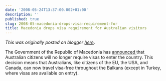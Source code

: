 ```yaml
---
date: '2008-05-24T13:37:00.002+01:00'
description: ''
published: true
slug: 2008-05-macedonia-drops-visa-requirement-for
title: Macedonia drops visa requirement for Australian visitors
---
```


*This was originally posted on blogger [here](https://blog.balkanology.com/2008/05/macedonia-drops-visa-requirement-for.html)*.

The Government of the Republic of Macedonia has <a href="http://www.mia.com.mk/portal/page?_pageid=113,166290&amp;_dad=portal&amp;_schema=PORTAL&amp;VestID=46109350&amp;prikaz=3">announced </a> that Australian citizens will no longer require visas to enter the country. This decision means that Australians, like citizens of the EU, the USA, and Canada, can now travel visa-free throughout the Balkans (except in Turkey, where visas are available on entry).
